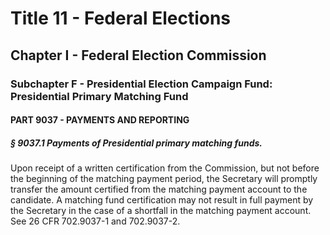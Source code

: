 
# Title 11 - Federal Elections
## Chapter I - Federal Election Commission
### Subchapter F - Presidential Election Campaign Fund: Presidential Primary Matching Fund
#### PART 9037 - PAYMENTS AND REPORTING
##### § 9037.1 Payments of Presidential primary matching funds.

Upon receipt of a written certification from the Commission, but not before the beginning of the matching payment period, the Secretary will promptly transfer the amount certified from the matching payment account to the candidate. A matching fund certification may not result in full payment by the Secretary in the case of a shortfall in the matching payment account. See 26 CFR 702.9037-1 and 702.9037-2.
